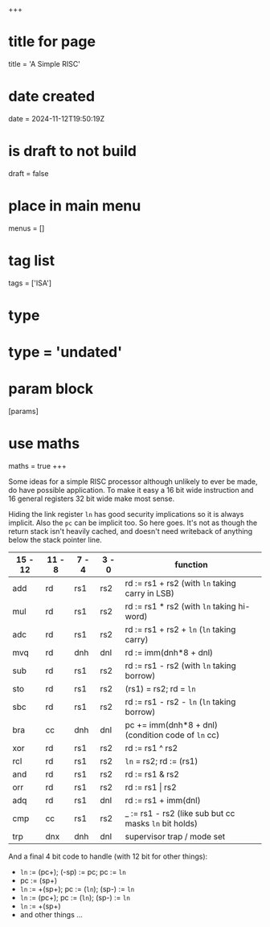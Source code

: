 +++
# title for page
title = 'A Simple RISC'
# date created
date = 2024-11-12T19:50:19Z
# is draft to not build
draft = false
# place in main menu
menus = []
# tag list
tags = ['ISA']
# type
# type = 'undated'
# param block
[params]
# use maths
maths = true
+++

Some ideas for a simple RISC processor although unlikely to ever be made, do
have possible application. To make it easy a 16 bit wide instruction and 16
general registers 32 bit wide make most sense.

Hiding the link register `ln` has good security implications so it is always
implicit. Also the `pc` can be implicit too. So here goes. It's not as though
the return stack isn't heavily cached, and doesn't need writeback of anything
below the stack pointer line.

| 15 - 12 | 11 - 8 | 7 - 4 | 3 - 0 | function                                               |
| ------- | ------ | ----- | ----- | ------------------------------------------------------ |
| add     | rd     | rs1   | rs2   | rd := rs1 + rs2 (with `ln` taking carry in LSB)        |
| mul     | rd     | rs1   | rs2   | rd := rs1 \* rs2 (with `ln` taking hi-word)            |
| adc     | rd     | rs1   | rs2   | rd := rs1 + rs2 + `ln` (`ln` taking carry)             |
| mvq     | rd     | dnh   | dnl   | rd := imm(dnh\*8 + dnl)                                |
| sub     | rd     | rs1   | rs2   | rd := rs1 - rs2 (with `ln` taking borrow)              |
| sto     | rd     | rs1   | rs2   | (rs1) = rs2; rd = `ln`                                 |
| sbc     | rd     | rs1   | rs2   | rd := rs1 - rs2 - `ln` (`ln` taking borrow)            |
| bra     | cc     | dnh   | dnl   | pc += imm(dnh\*8 + dnl) (condition code of `ln` cc)    |
| xor     | rd     | rs1   | rs2   | rd := rs1 ^ rs2                                        |
| rcl     | rd     | rs1   | rs2   | `ln` = rs2; rd := (rs1)                                |
| and     | rd     | rs1   | rs2   | rd := rs1 & rs2                                        |
| orr     | rd     | rs1   | rs2   | rd := rs1 \| rs2                                       |
| adq     | rd     | rs1   | dnl   | rd := rs1 + imm(dnl)                                   |
| cmp     | cc     | rs1   | rs2   | \_ := rs1 - rs2 (like sub but cc masks `ln` bit holds) |
| trp     | dnx    | dnh   | dnl   | supervisor trap / mode set                             |

And a final 4 bit code to handle (with 12 bit for other things):

- `ln` := (pc+); (-sp) := pc; pc := `ln`
- pc := (sp+)
- `ln` := +(sp+); pc := (`ln`); (sp-) := `ln`
- `ln` := (pc+); pc := (`ln`); (sp-) := `ln`
- `ln` := +(sp+)
- and other things ...
